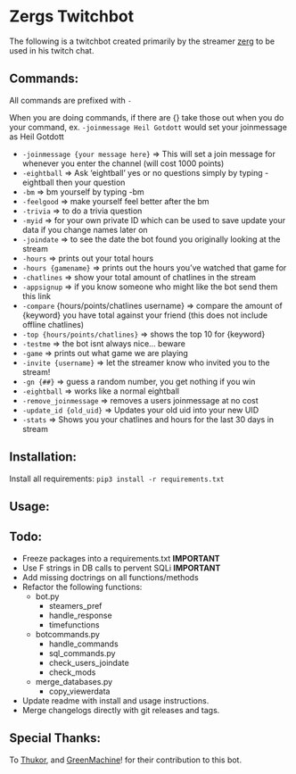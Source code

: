 # Zergs Twitchbot

The following is a twitchbot created primarily by the streamer [zerg](https://www.twitch.tv/zerg3rr) to be used in his twitch chat.

## Commands:
All commands are prefixed with `-`

When you are doing commands, if there are {} take those out when you 
do your command, ex. `-joinmessage Heil Gotdott` would set your 
joinmessage as Heil Gotdott

- ```-joinmessage {your message here}``` => This will set a join message for whenever you enter the channel (will cost 1000 points)
- ```-eightball``` => Ask ‘eightball’ yes or no questions simply by typing -eightball then your question
- ```-bm``` => bm yourself by typing -bm
- ```-feelgood``` => make yourself feel better after the bm
- ```-trivia``` => to do a trivia question
- ```-myid``` => for your own private ID which can be used to save update your data if you change names later on
- ```-joindate``` => to see the date the bot found you originally looking at the stream
- ```-hours``` => prints out your total hours
- ```-hours {gamename}``` => prints out the hours you’ve watched that game for
- ```-chatlines``` => show your total amount of chatlines in the stream
- ```-appsignup``` => if you know someone who might like the bot send them this link
- ```-compare``` {hours/points/chatlines username} => compare the amount of {keyword} you have total against your friend (this does not include offline chatlines)
- ```-top {hours/points/chatlines}``` => shows the top 10 for {keyword}
- ```-testme``` => the bot isnt always nice… beware
- ```-game``` => prints out what game we are playing
- ```-invite {username}``` => let the streamer know who invited you to the stream!
- ```-gn {##}``` => guess a random number, you get nothing if you win
- ```-eightball``` => works like a normal eightball
- ```-remove_joinmessage``` => removes a users joinmessage at no cost
- ```-update_id {old_uid}``` => Updates your old uid into your new UID
- ```-stats``` => Shows you your chatlines and hours for the last 30 days in stream

## Installation:
Install all requirements: `pip3 install -r requirements.txt`


## Usage:


## Todo:

- Freeze packages into a requirements.txt **IMPORTANT**
- Use F strings in DB calls to pervent SQLi **IMPORTANT**
- Add missing doctrings on all functions/methods
- Refactor the following functions: 
  - bot.py
    - steamers_pref
    - handle_response
    - timefunctions
  - botcommands.py
    - handle_commands
    - sql_commands.py
    - check_users_joindate
    - check_mods
  - merge_databases.py
    - copy_viewerdata
- Update readme with install and usage instructions.
- Merge changelogs directly with git releases and tags.

## Special Thanks:
To [Thukor](https://github.com/Thukor), and [GreenMachine](https://github.com/pelletier2017)! for their contribution to this bot.

